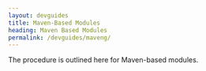 ```yaml
---
layout: devguides
title: Maven-Based Modules
heading: Maven Based Modules
permalink: /devguides/maveng/
---
```


The procedure is outlined here for Maven-based modules.

